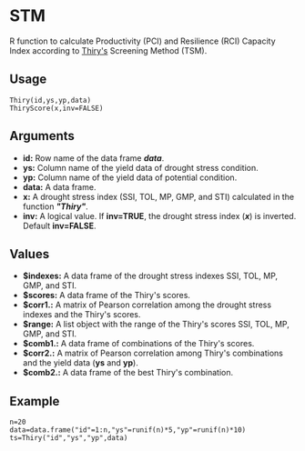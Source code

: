 STM
=====

R function to calculate Productivity (PCI) and Resilience (RCI) Capacity Index according to [Thiry's](https://doi.org/10.1093/jxb/erw330) Screening Method (TSM).

Usage
-----
```{r eval=F}
Thiry(id,ys,yp,data)
ThiryScore(x,inv=FALSE)
```
Arguments
-----
- **id:** Row name of the data frame __*data*__.
- **ys:** Column name of the yield data of drought stress condition. 
- **yp:** Column name of the yield data of potential condition.
- **data:** A data frame.
- **x:** A drought stress index (SSI, TOL, MP, GMP, and STI) calculated in the function __*"Thiry"*__.
- **inv:** A logical value. If __inv=TRUE__, the drought stress index (__*x*__) is inverted. Default __inv=FALSE__.

Values
-----
- **$indexes:** A data frame of the drought stress indexes SSI, TOL, MP, GMP, and STI.
- **$scores:** A data frame of the Thiry's scores.
- **$corr1.:**  A matrix of Pearson correlation among the drought stress indexes and the Thiry's scores.
- **$range:** A list object with the range of the Thiry's scores SSI, TOL, MP, GMP, and STI. 
- **$comb1.:** A data frame of combinations of the Thiry's scores.  
- **$corr2.:** A matrix of Pearson correlation among Thiry's combinations and the yield data (**ys** and **yp**).
- **$comb2.:** A data frame of the best Thiry's combination.

Example
-----
```{r eval=F}
n=20
data=data.frame("id"=1:n,"ys"=runif(n)*5,"yp"=runif(n)*10)
ts=Thiry("id","ys","yp",data)
```
